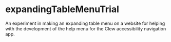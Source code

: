 # expandingTableMenuTrial
An experiment in making an expanding table menu on a website for helping with the development of the help menu for the Clew accessibility navigation app.
